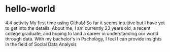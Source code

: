 # hello-world
4.4 activity
My first time using Github!
So far it seems intuitive but I have yet to get into the details.
About me, I am currently 23 years old, a recent college graduate, and hoping to land a career in understanding our world through data.
With my bachelor's in Pschology, I feel I can provide insights in the field of Social Data Analysis
